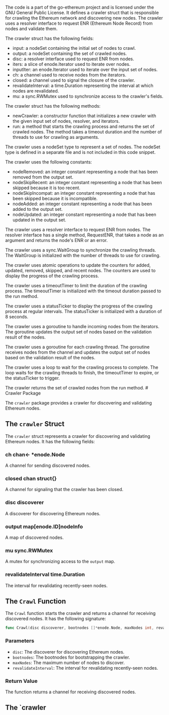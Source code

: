 The code is a part of the go-ethereum project and is licensed under the GNU General Public License. It defines a crawler struct that is responsible for crawling the Ethereum network and discovering new nodes. The crawler uses a resolver interface to request ENR (Ethereum Node Record) from nodes and validate them.

The crawler struct has the following fields:
- input: a nodeSet containing the initial set of nodes to crawl.
- output: a nodeSet containing the set of crawled nodes.
- disc: a resolver interface used to request ENR from nodes.
- iters: a slice of enode.Iterator used to iterate over nodes.
- inputIter: an enode.Iterator used to iterate over the input set of nodes.
- ch: a channel used to receive nodes from the iterators.
- closed: a channel used to signal the closure of the crawler.
- revalidateInterval: a time.Duration representing the interval at which nodes are revalidated.
- mu: a sync.RWMutex used to synchronize access to the crawler's fields.

The crawler struct has the following methods:
- newCrawler: a constructor function that initializes a new crawler with the given input set of nodes, resolver, and iterators.
- run: a method that starts the crawling process and returns the set of crawled nodes. The method takes a timeout duration and the number of threads to use for crawling as arguments.

The crawler uses a nodeSet type to represent a set of nodes. The nodeSet type is defined in a separate file and is not included in this code snippet.

The crawler uses the following constants:
- nodeRemoved: an integer constant representing a node that has been removed from the output set.
- nodeSkipRecent: an integer constant representing a node that has been skipped because it is too recent.
- nodeSkipIncompat: an integer constant representing a node that has been skipped because it is incompatible.
- nodeAdded: an integer constant representing a node that has been added to the output set.
- nodeUpdated: an integer constant representing a node that has been updated in the output set.

The crawler uses a resolver interface to request ENR from nodes. The resolver interface has a single method, RequestENR, that takes a node as an argument and returns the node's ENR or an error.

The crawler uses a sync.WaitGroup to synchronize the crawling threads. The WaitGroup is initialized with the number of threads to use for crawling.

The crawler uses atomic operations to update the counters for added, updated, removed, skipped, and recent nodes. The counters are used to display the progress of the crawling process.

The crawler uses a timeoutTimer to limit the duration of the crawling process. The timeoutTimer is initialized with the timeout duration passed to the run method.

The crawler uses a statusTicker to display the progress of the crawling process at regular intervals. The statusTicker is initialized with a duration of 8 seconds.

The crawler uses a goroutine to handle incoming nodes from the iterators. The goroutine updates the output set of nodes based on the validation result of the nodes.

The crawler uses a goroutine for each crawling thread. The goroutine receives nodes from the channel and updates the output set of nodes based on the validation result of the nodes.

The crawler uses a loop to wait for the crawling process to complete. The loop waits for the crawling threads to finish, the timeoutTimer to expire, or the statusTicker to trigger.

The crawler returns the set of crawled nodes from the run method. # Crawler Package

The `crawler` package provides a crawler for discovering and validating Ethereum nodes.

## The `crawler` Struct

The `crawler` struct represents a crawler for discovering and validating Ethereum nodes. It has the following fields:

### ch chan<- *enode.Node

A channel for sending discovered nodes.

### closed chan struct{}

A channel for signaling that the crawler has been closed.

### disc discoverer

A discoverer for discovering Ethereum nodes.

### output map[enode.ID]nodeInfo

A map of discovered nodes.

### mu sync.RWMutex

A mutex for synchronizing access to the `output` map.

### revalidateInterval time.Duration

The interval for revalidating recently-seen nodes.

## The `Crawl` Function

The `Crawl` function starts the crawler and returns a channel for receiving discovered nodes. It has the following signature:

```go
func Crawl(disc discoverer, bootnodes []*enode.Node, maxNodes int, revalidateInterval time.Duration) <-chan *enode.Node
```

### Parameters

- `disc`: The discoverer for discovering Ethereum nodes.
- `bootnodes`: The bootnodes for bootstrapping the crawler.
- `maxNodes`: The maximum number of nodes to discover.
- `revalidateInterval`: The interval for revalidating recently-seen nodes.

### Return Value

The function returns a channel for receiving discovered nodes.

## The `crawler